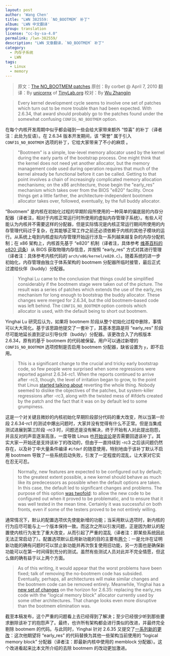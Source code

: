 ```yaml
---
layout: post
author: 'Wang Chen'
title: "LWN 382559: `NO_BOOTMEM` 补丁"
album: 'LWN 中文翻译'
group: translation
license: "cc-by-sa-4.0"
permalink: /lwn-382559/
description: "LWN 文章翻译，`NO_BOOTMEM` 补丁"
category:
  - 内存子系统
  - LWN
tags:
  - Linux
  - memory
---
```


> 原文：[The NO_BOOTMEM patches](https://lwn.net/Articles/382559/)
> 原创：By corbet @ April 7, 2010
> 翻译：By [unicornx](https://github.com/unicornx) of [TinyLab.org][1]
> 校对：By [Wu Zhangjin](https://github.com/lzufalcon)

> Every kernel development cycle seems to involve one set of patches which turn out to be more trouble than had been expected. With 2.6.34, that award should probably go to the patches found under the somewhat confusing `CONFIG_NO_BOOTMEM` option.

在每个内核开发周期中似乎都会碰到一些会给大家带来额外 “惊喜” 的补丁（译者注：此处为反语）。在 2.6.34 版本开发期间，该 “荣誉” 属于引入 `CONFIG_NO_BOOTMEM` 选项的补丁，它给大家带来了不小的麻烦 。

> "Bootmem" is a simple, low-level memory allocator used by the kernel during the early parts of the bootstrap process. One might think that the kernel does not need yet another allocator, but the memory management code used during operation requires that much of the kernel already be functional before it can be called. Getting to that point involves a chain of increasingly complicated memory allocation mechanisms; on the x86 architecture, those begin the "early_res" mechanism which takes over from the BIOS "e820" facility. Once things get a little farther, the architecture-independent bootmem allocator takes over, followed, eventually, by the full buddy allocator.

“Bootmem” 是内核在初始化过程的早期阶段所使用的一种简单的偏底层的内存分配器（译者注，相对于内核正常运行时所使用的虚拟内存管理子系统）。有些人可能认为内核并不需要这样的分配器，但是实际情况是内核正常运行期间所使用的内存管理代码过于复杂，在其能够正常工作之前还必须依赖于内核的其他子模块的运行。从系统上电到内核虚拟内存管理开始运行涉及一系列越来越复杂的内存分配机制；在 x86 架构上，内核首先基于 “e820” 机制（译者注，具体参考 [维基百科的 e820 词条](https://en.wikipedia.org/wiki/E820)）从 BIOS 获取物理内存信息，并按照 “early_res” 方式对其进行管理（译者注：具体参考内核代码的 `arch/x86/kernel/e820.c`）。随着系统的进一步初始化，内存管理由独立于体系架构的 bootmem 分配器所临时接管，最后正式过渡给伙伴（buddy）分配器。

> Yinghai Lu came to the conclusion that things could be simplified considerably if the bootmem stage were taken out of the picture. The result was a series of patches which extends the use of the early_res mechanism for long enough to bootstrap the buddy allocator. These changes were merged for 2.6.34, but the old bootmem-based code was left behind. The `CONFIG_NO_BOOTMEM` option controls which allocator is used, with the default being to short out bootmem.

Yinghai Lu 研究后认为，如果将 bootmem 阶段从整个初始化过程中删除，事情可以大大简化。基于该思路他提交了一套补丁，其基本思路是将 “early_res” 阶段尽可能地延长直到足以引导伙伴（buddy）分配器。该更改合入了内核版本 2.6.34，原有的基于 bootmem 的代码被保留。用户可以通过新增的 `CONFIG_NO_BOOTMEM` 选项控制是否启用 bootmem 分配器，缺省设置为 `y`，即不启用。

> This is a significant change to the crucial and tricky early bootstrap code, so few people were surprised when some regressions were reported against 2.6.34-rc1. When the reports continued to arrive after -rc3, though, the level of irritation began to grow, to the point that Linus [started talking about](https://lwn.net/Articles/382564/) reverting the whole thing. Nobody seemed to dislike the objectives of the patches, but system-killer regressions after -rc3, along with the twisted mess of #ifdefs created by the patch and the fact that it was on by default led to some grumpiness.

这是一个对关键且微妙的内核初始化早期阶段部分代码的重大改变，所以当第一阶段 2.6.34-rc1 的测试中爆出问题时，大家并没有觉得有什么不正常。但是当集成测试进展到第三阶段 -rc3 时，问题还是没有解决，终于开始有人对此提出抱怨，并且反对的声音逐渐高涨，一度导致 Linus 也[开始谈论](https://lwn.net/Articles/382564/)是否需要回退该补丁。其实大家一开始还是支持该补丁的改动的，但由于一直持续到 -rc3 之后该问题仍然存在，以及补丁中大量条件编译 `#ifdef` 的随意使用，特别地由于该补丁默认不启用 bootmem 导致了一些系统启动失败，引发了一定程度的混乱，让大家对它实在忍无可忍。

> Normally, new features are expected to be configured out by default; to the greatest extent possible, a new kernel should behave as much like its predecessors as possible when the default options are taken. In this case, the default led to significant changes and problems. The purpose of this option [was twofold](https://lwn.net/Articles/382566/): to allow the new code to be configured out when it proved to be problematic, and to ensure that it was well tested in the mean time. Certainly it was successful on both fronts, even if some of the testers proved to be not entirely willing.

通常情况下，默认的配置选项优先使能新增的功能；当采用默认选项时，新内核的行为应尽可能与上一个版本保持一致。而这次之所以引发问题，正是因为默认的配置使内核行为发生了重大改变，从而引起了严重的混乱（译者注：即某些系统因此无法正常启动了）。配置选项默认启用新功能的目的主要有[两个](https://lwn.net/Articles/382566/)：一是允许在证明新功能的确有问题时可以禁止新功能并再次恢复使用旧功能，另一方面也是确保新功能可以在第一时间得到充分的测试。虽然有些测试人员对此并不完全情愿，但这么做的确有益于以上两个方面。

> As of this writing, it would appear that the worst problems have been fixed; talk of removing the no-bootmem code has subsided. Eventually, perhaps, all architectures will make similar changes and the bootmem code can be removed entirely. Meanwhile, Yinghai has a [new set of changes](https://lwn.net/Articles/382571/) on the horizon for 2.6.35: replacing the early_res code with the "logical memory block" allocator currently used by some other architectures. That change looks even more disruptive than the bootmem elimination was.

截至本稿发布，这个严重的问题看上去已经得到了解决；至少已经很少听到那些要求删除该补丁的抱怨声了。最终，也许所有架构都会进行类似的改进，并最终完全剔除 bootmem 的代码。与此同时，Yinghai 针对 2.6.35 又提交了[一系列新的更改](https://lwn.net/Articles/382571/)：这次他期望将 “early_res” 的代码替换为其他一些架构当前使用的 “logical memory block” 分配器（译者注：即最新内核中使用的 memblock 分配器）。这个改进看起来比本文所介绍的去除 bootmem 的改动更加激进。

[1]: http://tinylab.org
